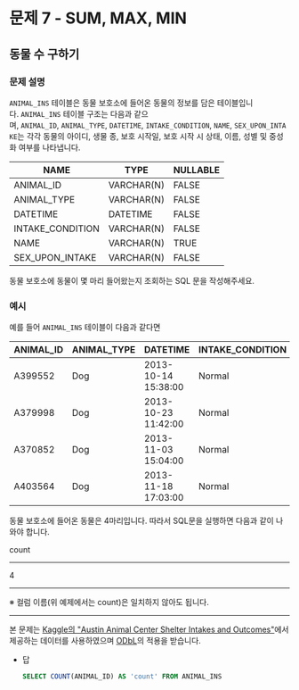 # 문제 7 - SUM, MAX, MIN

## 동물 수 구하기

### **문제 설명**

`ANIMAL_INS` 테이블은 동물 보호소에 들어온 동물의 정보를 담은 테이블입니다. `ANIMAL_INS` 테이블 구조는 다음과 같으며, `ANIMAL_ID`, `ANIMAL_TYPE`, `DATETIME`, `INTAKE_CONDITION`, `NAME`, `SEX_UPON_INTAKE`는 각각 동물의 아이디, 생물 종, 보호 시작일, 보호 시작 시 상태, 이름, 성별 및 중성화 여부를 나타냅니다.

| NAME | TYPE | NULLABLE |
| --- | --- | --- |
| ANIMAL_ID | VARCHAR(N) | FALSE |
| ANIMAL_TYPE | VARCHAR(N) | FALSE |
| DATETIME | DATETIME | FALSE |
| INTAKE_CONDITION | VARCHAR(N) | FALSE |
| NAME | VARCHAR(N) | TRUE |
| SEX_UPON_INTAKE | VARCHAR(N) | FALSE |

동물 보호소에 동물이 몇 마리 들어왔는지 조회하는 SQL 문을 작성해주세요.

### 예시

예를 들어 `ANIMAL_INS` 테이블이 다음과 같다면

| ANIMAL_ID | ANIMAL_TYPE | DATETIME | INTAKE_CONDITION | NAME | SEX_UPON_INTAKE |
| --- | --- | --- | --- | --- | --- |
| A399552 | Dog | 2013-10-14 15:38:00 | Normal | Jack | Neutered Male |
| A379998 | Dog | 2013-10-23 11:42:00 | Normal | Disciple | Intact Male |
| A370852 | Dog | 2013-11-03 15:04:00 | Normal | Katie | Spayed Female |
| A403564 | Dog | 2013-11-18 17:03:00 | Normal | Anna | Spayed Female |

동물 보호소에 들어온 동물은 4마리입니다. 따라서 SQL문을 실행하면 다음과 같이 나와야 합니다.

count

---

4

---

※ 컬럼 이름(위 예제에서는 count)은 일치하지 않아도 됩니다.

---

본 문제는 [Kaggle의 "Austin Animal Center Shelter Intakes and Outcomes"](https://www.kaggle.com/aaronschlegel/austin-animal-center-shelter-intakes-and-outcomes)에서 제공하는 데이터를 사용하였으며 [ODbL](https://opendatacommons.org/licenses/odbl/1.0/)의 적용을 받습니다.

- 답
    
    ```sql
    SELECT COUNT(ANIMAL_ID) AS 'count' FROM ANIMAL_INS
    ```